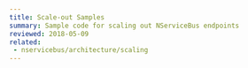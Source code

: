 ```yaml
---
title: Scale-out Samples
summary: Sample code for scaling out NServiceBus endpoints
reviewed: 2018-05-09
related:
 - nservicebus/architecture/scaling
---
```

